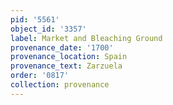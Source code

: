 ```yaml
---
pid: '5561'
object_id: '3357'
label: Market and Bleaching Ground
provenance_date: '1700'
provenance_location: Spain
provenance_text: Zarzuela
order: '0817'
collection: provenance
---
```

